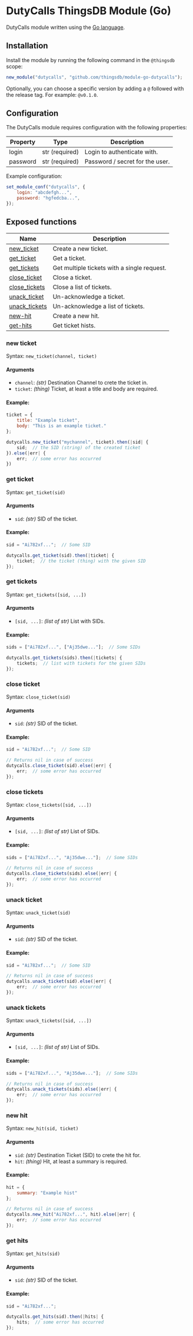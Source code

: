 # DutyCalls ThingsDB Module (Go)

DutyCalls module written using the [Go language](https://golang.org).


## Installation

Install the module by running the following command in the `@thingsdb` scope:

```javascript
new_module("dutycalls", "github.com/thingsdb/module-go-dutycalls");
```

Optionally, you can choose a specific version by adding a `@` followed with the release tag. For example: `@v0.1.0`.

## Configuration

The DutyCalls module requires configuration with the following properties:

Property | Type            | Description
-------- | --------------- | -----------
login    | str (required)  | Login to authenticate with.
password | str (required)  | Password / secret for the user.


Example configuration:

```javascript
set_module_conf("dutycalls", {
    login: "abcdefgh...",
    password: "hgfedcba...",
});
```

## Exposed functions

Name                            | Description
------------------------------- | -----------
[new_ticket](#new-ticket)       | Create a new ticket.
[get_ticket](#get-ticket)       | Get a ticket.
[get_tickets](#get-tickets)     | Get multiple tickets with a single request.
[close_ticket](#close-ticket)   | Close a ticket.
[close_tickets](#close-tickets) | Close a list of tickets.
[unack_ticket](#unack-ticket)   | Un-acknowledge a ticket.
[unack_tickets](#unack-tickets) | Un-acknowledge a list of tickets.
[new-hit](#new-hit)             | Create a new hit.
[get-hits](#get-hits)           | Get ticket hists.

### new ticket

Syntax: `new_ticket(channel, ticket)`

#### Arguments

- `channel`: _(str)_ Destination Channel to crete the ticket in.
- `ticket`: _(thing)_ Ticket, at least a title and body are required.

#### Example:

```javascript
ticket = {
    title: "Example ticket",
    body: "This is an example ticket."
};

dutycalls.new_ticket("mychannel", ticket).then(|sid| {
    sid;  // the SID (string) of the created ticket
}).else(|err| {
    err;  // some error has occurred
})
```

### get ticket

Syntax: `get_ticket(sid)`

#### Arguments

- `sid`: _(str)_ SID of the ticket.

#### Example:

```javascript
sid = "Ai782xf...";  // Some SID

dutycalls.get_ticket(sid).then(|ticket| {
    ticket;  // the ticket (thing) with the given SID
});
```

### get tickets

Syntax: `get_tickets([sid, ...])`

#### Arguments

- `[sid, ...]`: _(list of str)_ List with SIDs.

#### Example:

```javascript
sids = ["Ai782xf...", ["Aj35dwe..."];  // Some SIDs

dutycalls.get_tickets(sids).then(|tickets| {
    tickets;  // list with tickets for the given SIDs
});
```

### close ticket

Syntax: `close_ticket(sid)`

#### Arguments

- `sid`: _(str)_ SID of the ticket.

#### Example:

```javascript
sid = "Ai782xf...";  // Some SID

// Returns nil in case of success
dutycalls.close_ticket(sid).else(|err| {
    err;  // some error has occurred
});
```

### close tickets

Syntax: `close_tickets([sid, ...])`

#### Arguments

- `[sid, ...]`: _(list of str)_ List of SIDs.

#### Example:

```javascript
sids = ["Ai782xf...", "Aj35dwe..."];  // Some SIDs

// Returns nil in case of success
dutycalls.close_tickets(sids).else(|err| {
    err;  // some error has occurred
});
```

### unack ticket

Syntax: `unack_ticket(sid)`

#### Arguments

- `sid`: _(str)_ SID of the ticket.

#### Example:

```javascript
sid = "Ai782xf...";  // Some SID

// Returns nil in case of success
dutycalls.unack_ticket(sid).else(|err| {
    err;  // some error has occurred
});
```

### unack tickets

Syntax: `unack_tickets([sid, ...])`

#### Arguments

- `[sid, ...]`: _(list of str)_ List of SIDs.

#### Example:

```javascript
sids = ["Ai782xf...", "Aj35dwe..."];  // Some SIDs

// Returns nil in case of success
dutycalls.unack_tickets(sids).else(|err| {
    err;  // some error has occurred
});
```

### new hit

Syntax: `new_hit(sid, ticket)`

#### Arguments

- `sid`: _(str)_ Destination Ticket (SID) to crete the hit for.
- `hit`: _(thing)_ Hit, at least a summary is required.

#### Example:

```javascript
hit = {
    summary: "Example hist"
};

// Returns nil in case of success
dutycalls.new_hit("Ai782xf...", hit).else(|err| {
    err;  // some error has occurred
});
```


### get hits

Syntax: `get_hits(sid)`

#### Arguments

- `sid`: _(str)_ SID of the ticket.

#### Example:

```javascript
sid = "Ai782xf...";

dutycalls.get_hits(sid).then(|hits| {
    hits;  // some error has occurred
});
```
